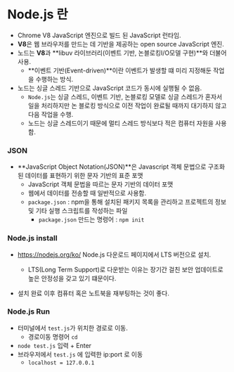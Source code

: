 # Node.js 란

+ Chrome V8 JavaScript 엔진으로 빌드 된 JavaScript 런타임.
+ **V8**은 웹 브라우저를 만드는 데 기반을 제공하는 open source JavaScript 엔진.
+ 노드는 **V8**과 **libuv 라이브러리(이벤트 기반, 논블로킹I/O모델 구현)**와 더불어 사용.
  + **이벤트 기반(Event-driven)**이란 이벤트가 발생할 떄 미리 지정해둔 작업을 수행하는 방식.
+ 노드는 싱글 스레드 기반으로 JavaScript 코드가 동시에 실행될 수 없음.
  + `Node.js`는 싱글 스레드, 이벤트 기반, 논블로킹 모델로 싱글 스레드가 혼자서 일을 처리하지만 논 블로킹 방식으로 이전 작업이 완료될 때까지 대기하지 않고 다음 작업을 수행.
  + 노드는 싱글 스레드이기 때문에 멀티 스레드 방식보다 적은 컴퓨터 자원을 사용함.

### JSON

+ **JavaScript Object Notation(JSON)**은 Javascript 객체 문법으로 구조화된 데이터를 표현하기 위한 문자 기반의 표준 포맷
  + JavaScript 객체 문법을 따르는 문자 기반의 데이터 포맷
  + 웹에서 데이터를 전송할 때 일반적으로 사용함.
  + `package.json` : npm을 통해 설치된 패키지 목록을 관리하고 프로젝트의 정보 및 기타 실행 스크립트를 작성하는 파일
    + `package.json` 만드는 명령어 : `npm init`

### Node.js install

+ https://nodejs.org/ko/ Node.js 다운로드 페이지에서 LTS 버전으로 설치.
  + LTS(Long Term Support)로 다운받는 이유는 장기간 걸친 보안 업데이트로 높은 안정성을 갖고 있기 떄문이다.

+ 설치 완료 이후 컴퓨터 혹은 노트북을 재부팅하는 것이 좋다.

### Node.js Run

+ 터미널에서 `test.js`가 위치한 경로로 이동.
  + 경로이동 명령어 `cd`
+ `node test.js` 입력 + Enter
+ 브라우저에서 `test.js` 에 입력한 ip:port 로 이동
  + `localhost = 127.0.0.1`